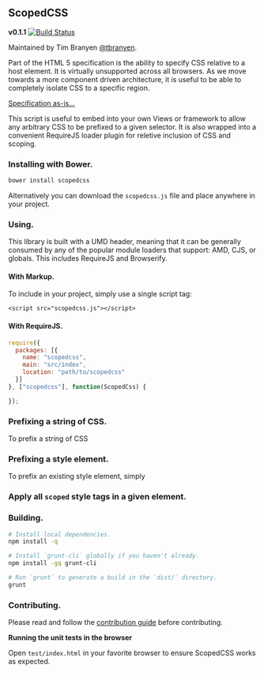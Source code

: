 ScopedCSS
---------

**v0.1.1** [![Build
Status](https://travis-ci.org/tbranyen/scopedcss.png?branch=master)](https://travis-ci.org/tbranyen/scopedcss)

Maintained by Tim Branyen [@tbranyen](http://twitter.com/tbranyen).

Part of the HTML 5 specification is the ability to specify CSS relative to a
host element.  It is virtually unsupported across all browsers.  As we move
towards a more component driven architecture, it is useful to be able to
completely isolate CSS to a specific region.

[Specification
as-is...](http://dev.w3.org/html5/spec-preview/the-style-element.html#attr-style-scoped)

This script is useful to embed into your own Views or framework to allow any
arbitrary CSS to be prefixed to a given selector.  It is also wrapped into a
convenient RequireJS loader plugin for reletive inclusion of CSS and scoping.

### Installing with Bower. ###

``` bash
bower install scopedcss
```

Alternatively you can download the `scopedcss.js` file and place anywhere in
your project.

### Using. ###

This library is built with a UMD header, meaning that it can be generally
consumed by any of the popular module loaders that support: AMD, CJS, or
globals.  This includes RequireJS and Browserify.

#### With Markup. ####

To include in your project, simply use a single script tag:

``` markup
<script src="scopedcss.js"></script>
```

#### With RequireJS. ####

``` javascript
require({
  packages: [{
    name: "scopedcss",
    main: "src/index",
    location: "path/to/scopedcss"
  }]
}, ["scopedcss"], function(ScopedCss) {

});
```

### Prefixing a string of CSS. ###

To prefix a string of CSS 

### Prefixing a style element. ###

To prefix an existing style element, simply

### Apply all `scoped` style tags in a given element. ###



### Building. ###

``` bash
# Install local dependencies.
npm install -q

# Install `grunt-cli` globally if you haven't already.
npm install -gq grunt-cli

# Run `grunt` to generate a build in the `dist/` directory.
grunt
```

### Contributing. ###

Please read and follow the [contribution
guide](https://github.com/tbranyen/scopedcss/blob/master/CONTRIBUTING.md)
before contributing.

**Running the unit tests in the browser**

Open `test/index.html` in your favorite browser to ensure ScopedCSS works
as expected.
